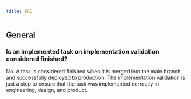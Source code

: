 ```yaml
---
title: FAQ
---
```


## General

### Is an implemented task on implementation validation considered finished?

No. A task is considered finished when it is merged into the main branch and successfully deployed to production. The implementation validation is just a step to ensure that the task was implemented correctly in engineering, design, and product.
